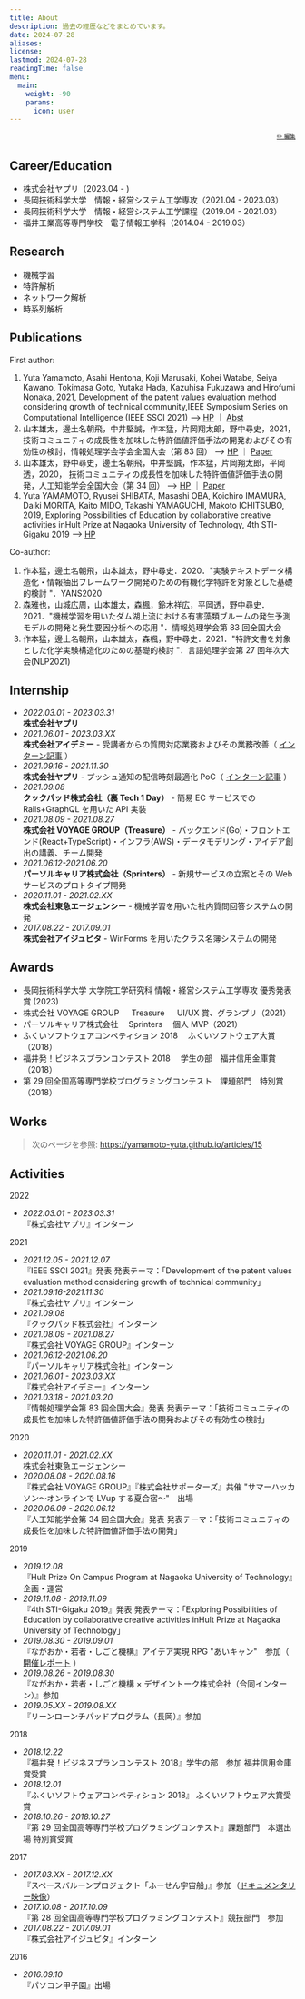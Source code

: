 ```yaml
---
title: About
description: 過去の経歴などをまとめています。
date: 2024-07-28
aliases:
license:
lastmod: 2024-07-28
readingTime: false
menu:
  main:
    weight: -90
    params:
      icon: user
---
```


<font size="1" align="right">

[✏️ 編集](https://github.com/yamamoto-yuta/yamamoto-yuta.github.io/blob/main/content/page/about/index.md)

</font>

## Career/Education

- 株式会社ヤプリ（2023.04 - )
- 長岡技術科学大学　情報・経営システム工学専攻（2021.04 - 2023.03）
- 長岡技術科学大学　情報・経営システム工学課程（2019.04 - 2021.03）
- 福井工業高等専門学校　電子情報工学科（2014.04 - 2019.03）

## Research

- 機械学習
- 特許解析
- ネットワーク解析
- 時系列解析

## Publications

First author:

1. Yuta Yamamoto, Asahi Hentona, Koji Marusaki, Kohei Watabe, Seiya Kawano, Tokimasa Goto, Yutaka Hada, Kazuhisa Fukuzawa and Hirofumi Nonaka, 2021, Development of the patent values evaluation method considering growth of technical community,IEEE Symposium Series on Computational Intelligence (IEEE SSCI 2021)
   --> [HP](https://attend.ieee.org/ssci-2021/) ｜ [Abst](https://ieeexplore.ieee.org/document/9660168)
1. 山本雄太，邊土名朝飛，中井堅誠，作本猛，片岡翔太郎，野中尋史，2021， 技術コミュニティの成長性を加味した特許価値評価手法の開発およびその有効性の検討，情報処理学会学会全国大会（第 83 回）
   --> [HP](https://www.ipsj.or.jp/event/taikai/83/) ｜ [Paper](https://ipsj.ixsq.nii.ac.jp/ej/?action=pages_view_main&active_action=repository_view_main_item_detail&item_id=215599&item_no=1&page_id=13&block_id=8)
1. 山本雄太，野中尋史，邊土名朝飛，中井堅誠，作本猛，片岡翔太郎，平岡透，2020， 技術コミュニティの成長性を加味した特許価値評価手法の開発，人工知能学会全国大会（第 34 回）
   --> [HP](https://www.ai-gakkai.or.jp/jsai2020/) ｜ [Paper](https://www.jstage.jst.go.jp/article/pjsai/JSAI2020/0/JSAI2020_4K2GS305/_article/-char/ja/)
1. Yuta YAMAMOTO, Ryusei SHIBATA, Masashi OBA, Koichiro IMAMURA, Daiki MORITA, Kaito MIDO, Takashi YAMAGUCHI, Makoto ICHITSUBO, 2019, Exploring Possibilities of Education by collaborative creative activities inHult Prize at Nagaoka University of Technology, 4th STI-Gigaku 2019
   --> [HP](https://sites.google.com/view/sti-gigaku-2019)

Co-author:

1. 作本猛，邊土名朝飛，山本雄太，野中尋史．2020．"実験テキストデータ構造化・情報抽出フレームワーク開発のための有機化学特許を対象とした基礎的検討 "．YANS2020
1. 森雅也，山城広周，山本雄太，森楓，鈴木祥広，平岡透，野中尋史．2021．"機械学習を用いたダム湖上流における有害藻類ブルームの発生予測モデルの開発と発生要因分析への応用 "．情報処理学会第 83 回全国大会
1. 作本猛，邊土名朝飛，山本雄太，森楓，野中尋史．2021．"特許文書を対象とした化学実験構造化のための基礎的検討 "．言語処理学会第 27 回年次大会(NLP2021)

## Internship

- _2022.03.01 - 2023.03.31_  
  **株式会社ヤプリ**
- _2021.06.01 - 2023.03.XX_  
  **株式会社アイデミー** - 受講者からの質問対応業務およびその業務改善（ [インターン記事](https://zenn.dev/aidemy/articles/425cf7d9f31945) ）
- _2021.09.16 - 2021.11.30_  
  **株式会社ヤプリ** - プッシュ通知の配信時刻最適化 PoC（ [インターン記事](https://tech.yappli.io/entry/optimize_notifications_release_time) ）
- _2021.09.08_  
  **クックパッド株式会社（裏 Tech 1 Day）** - 簡易 EC サービスでの Rails+GraphQL を用いた API 実装
- _2021.08.09 - 2021.08.27_  
  **株式会社 VOYAGE GROUP（Treasure）** - バックエンド(Go)・フロントエンド(React+TypeScript)・インフラ(AWS)・データモデリング・アイデア創出の講義、チーム開発
- _2021.06.12-2021.06.20_  
  **パーソルキャリア株式会社（Sprinters）** - 新規サービスの立案とその Web サービスのプロトタイプ開発
- _2020.11.01 - 2021.02.XX_  
  **株式会社東急エージェンシー** - 機械学習を用いた社内質問回答システムの開発
- _2017.08.22 - 2017.09.01_  
  **株式会社アイジュピタ** - WinForms を用いたクラス名簿システムの開発

## Awards

- 長岡技術科学大学 大学院工学研究科 情報・経営システム工学専攻 優秀発表賞 (2023)
- 株式会社 VOYAGE GROUP 　 Treasure 　 UI/UX 賞、グランプリ（2021）
- パーソルキャリア株式会社　 Sprinters 　個人 MVP（2021）
- ふくいソフトウェアコンペティション 2018 　ふくいソフトウェア大賞（2018）
- 福井発！ビジネスプランコンテスト 2018 　学生の部　福井信用金庫賞（2018）
- 第 29 回全国高等専門学校プログラミングコンテスト　課題部門　特別賞（2018）

## Works

> 次のページを参照: https://yamamoto-yuta.github.io/articles/15

## Activities

2022

- _2022.03.01 - 2023.03.31_  
  『株式会社ヤプリ』インターン

2021

- _2021.12.05 - 2021.12.07_  
  『IEEE SSCI 2021』発表
  発表テーマ：「Development of the patent values evaluation method considering growth of technical community」
- _2021.09.16-2021.11.30_  
  『株式会社ヤプリ』インターン
- _2021.09.08_  
  『クックパッド株式会社』インターン
- _2021.08.09 - 2021.08.27_  
  『株式会社 VOYAGE GROUP』インターン
- _2021.06.12-2021.06.20_  
  『パーソルキャリア株式会社』インターン
- _2021.06.01 - 2023.03.XX_  
  『株式会社アイデミー』インターン
- _2021.03.18 - 2021.03.20_  
  『情報処理学会第 83 回全国大会』発表
  発表テーマ：「技術コミュニティの成長性を加味した特許価値評価手法の開発およびその有効性の検討」

2020

- _2020.11.01 - 2021.02.XX_  
  株式会社東急エージェンシー
- _2020.08.08 - 2020.08.16_  
  『株式会社 VOYAGE GROUP』『株式会社サポーターズ』共催 "サマーハッカソン〜オンラインで LVup する夏合宿〜"　出場
- _2020.06.09 - 2020.06.12_  
  『人工知能学会第 34 回全国大会』発表
  発表テーマ：「技術コミュニティの成長性を加味した特許価値評価手法の開発」

2019

- _2019.12.08_  
  『Hult Prize On Campus Program at Nagaoka University of Technology』企画・運営
- _2019.11.08 - 2019.11.09_  
  『4th STI-Gigaku 2019』発表
  発表テーマ：「Exploring Possibilities of Education by collaborative creative activities inHult Prize at Nagaoka University of Technology」
- _2019.08.30 - 2019.09.01_  
  『ながおか・若者・しごと機構』アイデア実現 RPG "あいキャン"　参加（ [開催レポート](https://n-wakamonokikou.net/icam/report/nidcampv1.html) ）
- _2019.08.26 - 2019.08.30_  
  『ながおか・若者・しごと機構 × デザイントーク株式会社（合同インターン）』参加
- _2019.05.XX - 2019.08.XX_  
  『リーンローンチパッドプログラム（長岡）』参加

2018

- _2018.12.22_  
  『福井発！ビジネスプランコンテスト 2018』学生の部　参加
  福井信用金庫賞受賞
- _2018.12.01_  
  『ふくいソフトウェアコンペティション 2018』
  ふくいソフトウェア大賞受賞
- _2018.10.26 - 2018.10.27_  
  『第 29 回全国高等専門学校プログラミングコンテスト』課題部門　本選出場
  特別賞受賞

2017

- _2017.03.XX - 2017.12.XX_  
  『スペースバルーンプロジェクト「ふーせん宇宙船」』参加（[ドキュメンタリー映像](https://www.youtube.com/watch?v=3dknwDvaEGQ)）
- _2017.10.08 - 2017.10.09_  
  『第 28 回全国高等専門学校プログラミングコンテスト』競技部門　参加
- _2017.08.22 - 2017.09.01_  
  『株式会社アイジュピタ』インターン

2016

- _2016.09.10_  
  『パソコン甲子園』出場
